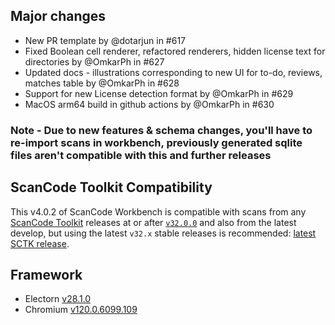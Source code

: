 ## Major changes

- New PR template by @dotarjun in #617
- Fixed Boolean cell renderer, refactored renderers, hidden license text for directories by @OmkarPh in #627
- Updated docs - illustrations corresponding to new UI for to-do, reviews, matches table by @OmkarPh in #628
- Support for new License detection format by @OmkarPh in #629
- MacOS arm64 build in github actions by @OmkarPh in #630

### Note - Due to new features & schema changes, you'll have to re-import scans in workbench, previously generated sqlite files aren't compatible with this and further releases

## ScanCode Toolkit Compatibility

This v4.0.2 of ScanCode Workbench is compatible with scans from any [ScanCode Toolkit](https://github.com/nexB/scancode-toolkit/) releases at or after [`v32.0.0`](https://github.com/nexB/scancode-toolkit/releases/tag/v32.0.0rc4) and also from the latest develop, but using the latest `v32.x` stable releases is recommended: [latest SCTK release](https://github.com/nexB/scancode-toolkit/releases/latest).

## Framework

- Electorn [v28.1.0](https://releases.electronjs.org/release/v28.1.0)
- Chromium [v120.0.6099.109](https://source.chromium.org/chromium/chromium/src/+/refs/tags/120.0.6099.109:)

<!-- # New Contributors -->

